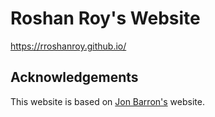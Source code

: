 # Roshan Roy's Website
https://rroshanroy.github.io/

## Acknowledgements
This website is based on [Jon Barron's](https://jonbarron.info/) website.